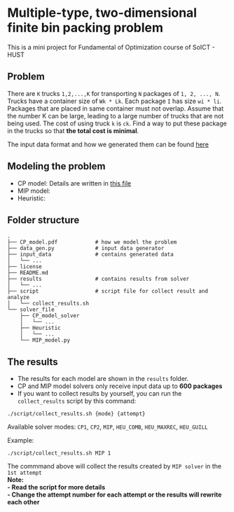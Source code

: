 # Multiple-type, two-dimensional finite bin packing problem
This is a mini project for Fundamental of Optimization course of SoICT - HUST
## Problem
There are `K` trucks `1,2,...,K` for transporting `N` packages of `1, 2, ..., N`. Trucks have a container size of `Wk * Lk`. Each package `I` has size `wi * li`. Packages that are placed in same container must not overlap. Assume that the number K can be large, leading to a large number of trucks that are not being used. The cost of using truck `k` is `ck`. Find a way to put these package in the trucks so that **the total cost is minimal**.  

The input data format and how we generated them can be found [here](./input_data/README.md) 

## Modeling the problem
- CP model: Details are written in [this file](CP_model.pdf)
- MIP model:
- Heuristic: 

## Folder structure
```
.
├── CP_model.pdf            # how we model the problem
├── data_gen.py             # input data generator
├── input_data              # contains generated data
│   └── ...
├── license
├── README.md
├── results                 # contains results from solver
│   └── ...
├── script                  # script file for collect result and analyze
│   └── collect_results.sh
└── solver_file
    ├── CP_model_solver
    │   └── ...
    ├── Heuristic
    │   └── ...
    └── MIP_model.py
```

## The results
- The results for each model are shown in the `results` folder.
- CP and MIP model solvers only receive input data up to **600 packages**   
- If you want to collect results by yourself, you can run the `collect_results` script by this command:
```
./script/collect_results.sh {mode} {attempt}
```
Available solver modes: `CP1`, `CP2`, `MIP`, `HEU_COMB`, `HEU_MAXREC`, `HEU_GUILL`

Example:
```
./script/collect_results.sh MIP 1
```  
The commmand above will collect the results created by `MIP solver` in the `1st attempt`  
**Note:**   
**- Read the script for more details**  
**- Change the attempt number for each attempt or the results will rewrite each other**


